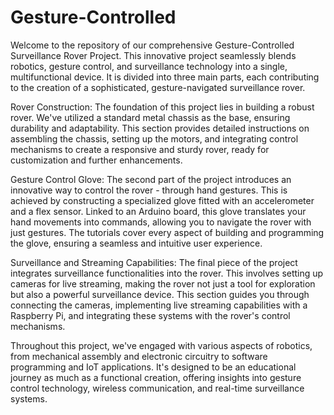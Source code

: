 # Gesture-Controlled
Welcome to the repository of our comprehensive Gesture-Controlled Surveillance Rover Project. This innovative project seamlessly blends robotics, gesture control, and surveillance technology into a single, multifunctional device. It is divided into three main parts, each contributing to the creation of a sophisticated, gesture-navigated surveillance rover.

Rover Construction: The foundation of this project lies in building a robust rover. We've utilized a standard metal chassis as the base, ensuring durability and adaptability. This section provides detailed instructions on assembling the chassis, setting up the motors, and integrating control mechanisms to create a responsive and sturdy rover, ready for customization and further enhancements.

Gesture Control Glove: The second part of the project introduces an innovative way to control the rover - through hand gestures. This is achieved by constructing a specialized glove fitted with an accelerometer and a flex sensor. Linked to an Arduino board, this glove translates your hand movements into commands, allowing you to navigate the rover with just gestures. The tutorials cover every aspect of building and programming the glove, ensuring a seamless and intuitive user experience.

Surveillance and Streaming Capabilities: The final piece of the project integrates surveillance functionalities into the rover. This involves setting up cameras for live streaming, making the rover not just a tool for exploration but also a powerful surveillance device. This section guides you through connecting the cameras, implementing live streaming capabilities with a Raspberry Pi, and integrating these systems with the rover's control mechanisms.

Throughout this project, we've engaged with various aspects of robotics, from mechanical assembly and electronic circuitry to software programming and IoT applications. It's designed to be an educational journey as much as a functional creation, offering insights into gesture control technology, wireless communication, and real-time surveillance systems.
